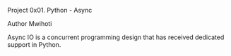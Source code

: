 Project 
0x01. Python - Async

Author
Mwihoti

Async IO is a concurrent programming design that has received dedicated support in Python.